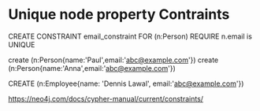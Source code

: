 


Unique node property Contraints
===============================

CREATE CONSTRAINT email_constraint
FOR (n:Person) REQUIRE n.email is UNIQUE


create (n:Person{name:'Paul',email:'abc@example.com'})
create (n:Person{name:'Anna',email:'abc@example.com'})

CREATE (n:Employee{name: 'Dennis Lawal', email:'abc@example.com'})





https://neo4j.com/docs/cypher-manual/current/constraints/